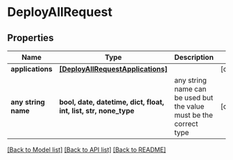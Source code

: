 # DeployAllRequest


## Properties
Name | Type | Description | Notes
------------ | ------------- | ------------- | -------------
**applications** | [**[DeployAllRequestApplications]**](DeployAllRequestApplications.md) |  | [optional] 
**any string name** | **bool, date, datetime, dict, float, int, list, str, none_type** | any string name can be used but the value must be the correct type | [optional]

[[Back to Model list]](../README.md#documentation-for-models) [[Back to API list]](../README.md#documentation-for-api-endpoints) [[Back to README]](../README.md)


